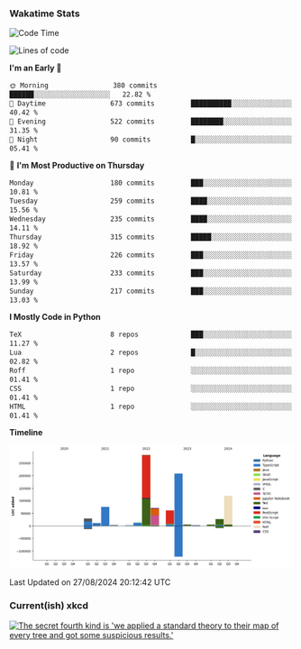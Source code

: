 ### Wakatime Stats
<!--START_SECTION:waka-->
![Code Time](http://img.shields.io/badge/Code%20Time-2%2C834%20hrs%2010%20mins-blue)

![Lines of code](https://img.shields.io/badge/From%20Hello%20World%20I%27ve%20Written-916.6%20thousand%20lines%20of%20code-blue)

**I'm an Early 🐤** 

```text
🌞 Morning                380 commits         ██████░░░░░░░░░░░░░░░░░░░   22.82 % 
🌆 Daytime                673 commits         ██████████░░░░░░░░░░░░░░░   40.42 % 
🌃 Evening                522 commits         ████████░░░░░░░░░░░░░░░░░   31.35 % 
🌙 Night                  90 commits          █░░░░░░░░░░░░░░░░░░░░░░░░   05.41 % 
```
📅 **I'm Most Productive on Thursday** 

```text
Monday                   180 commits         ███░░░░░░░░░░░░░░░░░░░░░░   10.81 % 
Tuesday                  259 commits         ████░░░░░░░░░░░░░░░░░░░░░   15.56 % 
Wednesday                235 commits         ████░░░░░░░░░░░░░░░░░░░░░   14.11 % 
Thursday                 315 commits         █████░░░░░░░░░░░░░░░░░░░░   18.92 % 
Friday                   226 commits         ███░░░░░░░░░░░░░░░░░░░░░░   13.57 % 
Saturday                 233 commits         ███░░░░░░░░░░░░░░░░░░░░░░   13.99 % 
Sunday                   217 commits         ███░░░░░░░░░░░░░░░░░░░░░░   13.03 % 
```


**I Mostly Code in Python** 

```text
TeX                      8 repos             ███░░░░░░░░░░░░░░░░░░░░░░   11.27 % 
Lua                      2 repos             █░░░░░░░░░░░░░░░░░░░░░░░░   02.82 % 
Roff                     1 repo              ░░░░░░░░░░░░░░░░░░░░░░░░░   01.41 % 
CSS                      1 repo              ░░░░░░░░░░░░░░░░░░░░░░░░░   01.41 % 
HTML                     1 repo              ░░░░░░░░░░░░░░░░░░░░░░░░░   01.41 % 
```



**Timeline**

![Lines of Code chart](https://raw.githubusercontent.com/joshuajeschek/joshuajeschek/main/assets/bar_graph.png)


 Last Updated on 27/08/2024 20:12:42 UTC
<!--END_SECTION:waka-->

### Current(ish) xkcd
<a id="xkcd-a" title="The secret fourth kind is 'we applied a standard theory to their map of every tree and got some suspicious results.'" href="https://www.xkcd.com" target="_blank">
        <img align="center" id="xkcd-img" src="https://imgs.xkcd.com/comics/three_kinds_of_research.png" alt="The secret fourth kind is 'we applied a standard theory to their map of every tree and got some suspicious results.'" height=300 />
</a>
